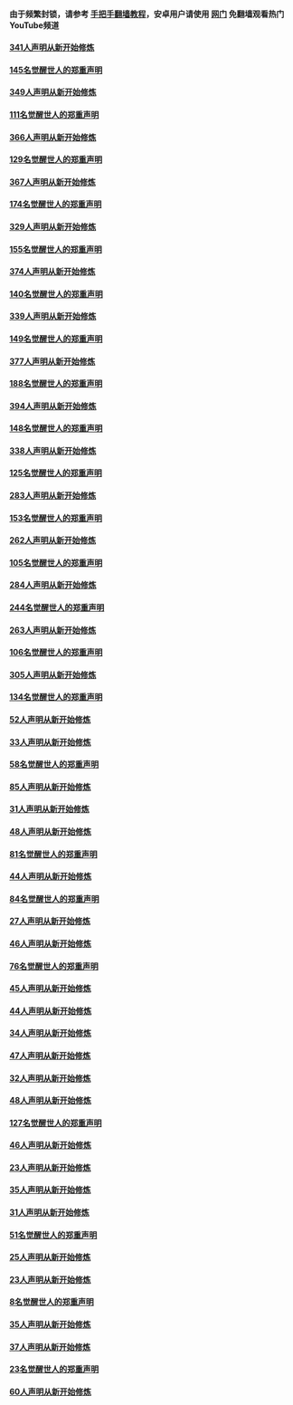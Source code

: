 #### 由于频繁封锁，请参考 [手把手翻墙教程](https://github.com/gfw-breaker/guides/wiki/)，安卓用户请使用 [网门](https://github.com/gfw-breaker/nogfw/blob/master/dl.md?t=06230301) 免翻墙观看热门YouTube频道 

#### [341人声明从新开始修炼](../pages/91/427255.md?t=06230301) 

#### [145名觉醒世人的郑重声明](../pages/91/427254.md?t=06230301) 

#### [349人声明从新开始修炼](../pages/91/426969.md?t=06230301) 

#### [111名觉醒世人的郑重声明](../pages/91/426968.md?t=06230301) 

#### [366人声明从新开始修炼](../pages/91/426737.md?t=06230301) 

#### [129名觉醒世人的郑重声明](../pages/91/426736.md?t=06230301) 

#### [367人声明从新开始修炼](../pages/91/426421.md?t=06230301) 

#### [174名觉醒世人的郑重声明](../pages/91/426420.md?t=06230301) 

#### [329人声明从新开始修炼](../pages/91/426139.md?t=06230301) 

#### [155名觉醒世人的郑重声明](../pages/91/426138.md?t=06230301) 

#### [374人声明从新开始修炼](../pages/91/425811.md?t=06230301) 

#### [140名觉醒世人的郑重声明](../pages/91/425810.md?t=06230301) 

#### [339人声明从新开始修炼](../pages/91/425690.md?t=06230301) 

#### [149名觉醒世人的郑重声明](../pages/91/425689.md?t=06230301) 

#### [377人声明从新开始修炼](../pages/91/424867.md?t=06230301) 

#### [188名觉醒世人的郑重声明](../pages/91/424866.md?t=06230301) 

#### [394人声明从新开始修炼](../pages/91/423914.md?t=06230301) 

#### [148名觉醒世人的郑重声明](../pages/91/423913.md?t=06230301) 

#### [338人声明从新开始修炼](../pages/91/423540.md?t=06230301) 

#### [125名觉醒世人的郑重声明](../pages/91/423539.md?t=06230301) 

#### [283人声明从新开始修炼](../pages/91/423296.md?t=06230301) 

#### [153名觉醒世人的郑重声明](../pages/91/423295.md?t=06230301) 

#### [262人声明从新开始修炼](../pages/91/423004.md?t=06230301) 

#### [105名觉醒世人的郑重声明](../pages/91/423003.md?t=06230301) 

#### [284人声明从新开始修炼](../pages/91/422707.md?t=06230301) 

#### [244名觉醒世人的郑重声明](../pages/91/422706.md?t=06230301) 

#### [263人声明从新开始修炼](../pages/91/422553.md?t=06230301) 

#### [106名觉醒世人的郑重声明](../pages/91/422552.md?t=06230301) 

#### [305人声明从新开始修炼](../pages/91/422153.md?t=06230301) 

#### [134名觉醒世人的郑重声明](../pages/91/422152.md?t=06230301) 

#### [52人声明从新开始修炼](../pages/91/421846.md?t=06230301) 

#### [33人声明从新开始修炼](../pages/91/421804.md?t=06230301) 

#### [58名觉醒世人的郑重声明](../pages/91/421845.md?t=06230301) 

#### [85人声明从新开始修炼](../pages/91/421769.md?t=06230301) 

#### [31人声明从新开始修炼](../pages/91/421763.md?t=06230301) 

#### [48人声明从新开始修炼](../pages/91/421605.md?t=06230301) 

#### [81名觉醒世人的郑重声明](../pages/91/421656.md?t=06230301) 

#### [44人声明从新开始修炼](../pages/91/421544.md?t=06230301) 

#### [84名觉醒世人的郑重声明](../pages/91/421543.md?t=06230301) 

#### [27人声明从新开始修炼](../pages/91/421465.md?t=06230301) 

#### [46人声明从新开始修炼](../pages/91/421454.md?t=06230301) 

#### [76名觉醒世人的郑重声明](../pages/91/421453.md?t=06230301) 

#### [45人声明从新开始修炼](../pages/91/421452.md?t=06230301) 

#### [44人声明从新开始修炼](../pages/91/421422.md?t=06230301) 

#### [34人声明从新开始修炼](../pages/91/421322.md?t=06230301) 

#### [47人声明从新开始修炼](../pages/91/421264.md?t=06230301) 

#### [32人声明从新开始修炼](../pages/91/421225.md?t=06230301) 

#### [48人声明从新开始修炼](../pages/91/421202.md?t=06230301) 

#### [127名觉醒世人的郑重声明](../pages/91/421224.md?t=06230301) 

#### [46人声明从新开始修炼](../pages/91/421203.md?t=06230301) 

#### [23人声明从新开始修炼](../pages/91/421138.md?t=06230301) 

#### [35人声明从新开始修炼](../pages/91/421122.md?t=06230301) 

#### [31人声明从新开始修炼](../pages/91/421081.md?t=06230301) 

#### [51名觉醒世人的郑重声明](../pages/91/421080.md?t=06230301) 

#### [25人声明从新开始修炼](../pages/91/421020.md?t=06230301) 

#### [23人声明从新开始修炼](../pages/91/420884.md?t=06230301) 

#### [8名觉醒世人的郑重声明](../pages/91/420883.md?t=06230301) 

#### [35人声明从新开始修炼](../pages/91/420809.md?t=06230301) 

#### [37人声明从新开始修炼](../pages/91/420766.md?t=06230301) 

#### [23名觉醒世人的郑重声明](../pages/91/420765.md?t=06230301) 

#### [60人声明从新开始修炼](../pages/91/420727.md?t=06230301) 

